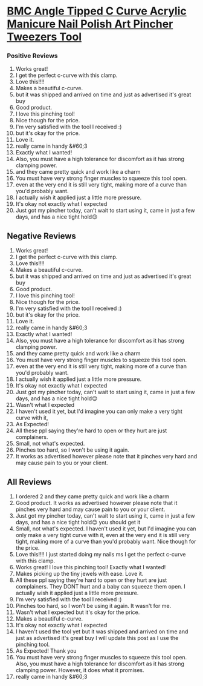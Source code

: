 # [BMC Angle Tipped C Curve Acrylic Manicure Nail Polish Art Pincher Tweezers Tool](https://products.checkmycream.com/products/BMC-Angle-Tipped-C-Curve-Acrylic-Manicure-Nail-Polish-Art-Pincher-Tweezers-Tool.html)

### Positive Reviews

<ol>
      <li>Works great!</li>
      <li>I get the perfect c-curve with this clamp.</li>
      <li>Love this!!!!</li>
      <li>Makes a beautiful c-curve.</li>
      <li>but it was shipped and arrived on time and just as advertised it&#x27;s great buy</li>
      <li>Good product.</li>
      <li>I love this pinching tool!</li>
      <li>Nice though for the price.</li>
      <li>I&#x27;m very satisfied with the tool I received :)</li>
      <li>but it&#x27;s okay for the price.</li>
      <li>Love it.</li>
      <li>really came in handy &amp;#60;3</li>
      <li>Exactly what I wanted!</li>
      <li>Also, you must have a high tolerance for discomfort as it has strong clamping power.</li>
      <li>and they came pretty quick and work like a charm</li>
      <li>You must have very strong finger muscles to squeeze this tool open.</li>
      <li>even at the very end it is still very tight, making more of a curve than you&#x27;d probably want.</li>
      <li>I actually wish it applied just a little more pressure.</li>
      <li>It&#x27;s okay not exactly what I expected</li>
      <li>Just got my pincher today, can&#x27;t wait to start using it, came in just a few days, and has a nice tight hold😌</li>
</ol>


<h2>Negative Reviews</h2>
<ol>
<li> Works great!</li>
<li> I get the perfect c-curve with this clamp.</li>
<li> Love this!!!!</li>
<li> Makes a beautiful c-curve.</li>
<li> but it was shipped and arrived on time and just as advertised it&#x27;s great buy</li>
<li> Good product.</li>
<li> I love this pinching tool!</li>
<li> Nice though for the price.</li>
<li> I&#x27;m very satisfied with the tool I received :)</li>
<li> but it&#x27;s okay for the price.</li>
<li> Love it.</li>
<li> really came in handy &amp;#60;3</li>
<li> Exactly what I wanted!</li>
<li> Also, you must have a high tolerance for discomfort as it has strong clamping power.</li>
<li> and they came pretty quick and work like a charm</li>
<li> You must have very strong finger muscles to squeeze this tool open.</li>
<li> even at the very end it is still very tight, making more of a curve than you&#x27;d probably want.</li>
<li> I actually wish it applied just a little more pressure.</li>
<li> It&#x27;s okay not exactly what I expected</li>
<li> Just got my pincher today, can&#x27;t wait to start using it, came in just a few days, and has a nice tight hold😌</li>
<li> Wasn&#x27;t what I expected</li>
<li> I haven&#x27;t used it yet, but I&#x27;d imagine you can only make a very tight curve with it,</li>
<li> As Expected!</li>
<li> All these ppl saying they&#x27;re hard to open or they hurt are just complainers.</li>
<li> Small, not what&#x27;s expected.</li>
<li> Pinches too hard, so I won&#x27;t be using it again.</li>
<li> It works as advertised however please note that it pinches very hard and may cause pain to you or your client.</li>
</ol>

<h2>All Reviews</h2>

<ol>
    <li> I ordered 2 and they came pretty quick and work like a charm</li>
    <li> Good product. It works as advertised however please note that it pinches very hard and may cause pain to you or your client.</li>
    <li> Just got my pincher today, can&#x27;t wait to start using it, came in just a few days, and has a nice tight hold😌 you should get it</li>
    <li> Small, not what&#x27;s expected. I haven&#x27;t used it yet, but I&#x27;d imagine you can only make a very tight curve with it, even at the very end it is still very tight, making more of a curve than you&#x27;d probably want. Nice though for the price.</li>
    <li> Love this!!!! I just started doing my nails ms I get the perfect c-curve with this clamp.</li>
    <li> Works great! I love this pinching tool! Exactly what I wanted!</li>
    <li> Makes picking up the tiny jewels with ease.  Love it.</li>
    <li> All these ppl saying they&#x27;re hard to open or they hurt are just complainers. They DONT hurt and a baby can squeeze them open. I actually wish it applied just a little more pressure.</li>
    <li> I&#x27;m very satisfied with the tool I received :)</li>
    <li> Pinches too hard, so I won&#x27;t be using it again. It wasn&#x27;t for me.</li>
    <li> Wasn&#x27;t what I expected but it&#x27;s okay for the price.</li>
    <li> Makes a beautiful c-curve.</li>
    <li> It&#x27;s okay not exactly what I expected</li>
    <li> I haven&#x27;t used the tool yet but it was shipped and arrived on time and just as advertised it&#x27;s great buy I will update this post as I use the pinching tool.</li>
    <li> As Expected! Thank you</li>
    <li> You must have very strong finger muscles to squeeze this tool open. Also, you must have a high tolerance for discomfort as it has strong clamping power. However, it does what it promises.</li>
    <li> really came in handy &amp;#60;3</li>
</ol>





